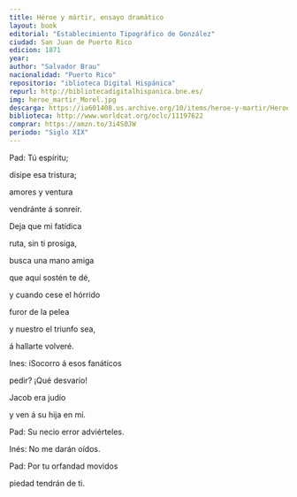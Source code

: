 ```yaml
---
title: Héroe y mártir, ensayo dramático
layout: book
editorial: "Establecimiento Tipográfico de González"
ciudad: San Juan de Puerto Rico
edicion: 1871
year: 
author: "Salvador Brau"
nacionalidad: "Puerto Rico"
repositorio: "iblioteca Digital Hispánica"
repurl: http://bibliotecadigitalhispanica.bne.es/
img: heroe_martir_Morel.jpg
descarga: https://ia601408.us.archive.org/10/items/heroe-y-martir/Heroe%20y%20martir.pdf
biblioteca: http://www.worldcat.org/oclc/11197622
comprar: https://amzn.to/3i4S0JW
periodo: "Siglo XIX"
---
```

 
Pad: Tú espíritu; 
 
disipe esa tristura; 
 
amores y ventura 
 
vendránte á sonreír.
 
Deja que mi fatídica
 
ruta, sin ti prosiga,
 
busca una mano amiga 
 
que aquí sostén te dé,
 
y cuando cese el hórrido
 
furor de la pelea 
 
y nuestro el triunfo sea,
 
á hallarte volveré. 
 
Ines: iSocorro á esos fanáticos 
 
pedir? ¡Qué desvarío!
 
Jacob era judío
 
y ven á su hija en mí. 
 
Pad: Su necio error adviérteles. 
 
Inés: No me darán oídos.
 
Pad: Por tu orfandad movidos
 
piedad tendrán de ti.
 
